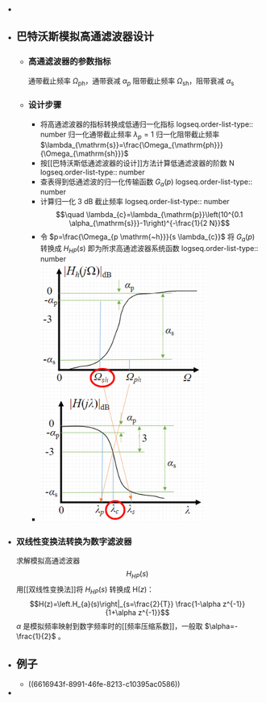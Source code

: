 -
- ## 巴特沃斯模拟高通滤波器设计
	- ### 高通滤波器的参数指标
	  通带截止频率 $\Omega_{\mathrm{ph}}$，通带衰减 $\alpha_{p}$ 
	  阻带截止频率 ${\Omega}_{\mathrm{sh}}$，阻带衰减 $\alpha_{\mathrm{s}}$
	- ### 设计步骤
		- 将高通滤波器的指标转换成低通归一化指标
		  logseq.order-list-type:: number
		  归一化通带截止频率 $\lambda_{p}=1$ 
		  归一化阻带截止频率 $\lambda_{\mathrm{s}}=\frac{\Omega_{\mathrm{ph}}}{\Omega_{\mathrm{sh}}}$
		- 按[[巴特沃斯低通滤波器的设计]]方法计算低通滤波器的阶数 $\mathrm{N}$
		  logseq.order-list-type:: number
		- 查表得到低通滤波的归一化传输函数 $G_{a}(p)$ 
		  logseq.order-list-type:: number
		- 计算归一化 $3 \mathrm{~dB}$ 截止频率 
		  logseq.order-list-type:: number
		  $$\quad \lambda_{c}=\lambda_{\mathrm{p}}\left(10^{0.1 \alpha_{\mathrm{s}}}-1\right)^{-\frac{1}{2 N}}$$
		- 令 $p=\frac{\Omega_{p \mathrm{~h}}}{s \lambda_{c}}$ 将 $G_{a}(p)$ 转换成 $H_{H P}(s)$ 即为所求高通滤波器系统函数
		  logseq.order-list-type:: number
		- ![image.png](../assets/image_1712755629635_0.png)
- ### 双线性变换法转换为数字滤波器
  求解模拟高通滤波器 $$H_{H P}(s)$$ 用[[双线性变换法]]将 $H_{H P}(s)$ 转换成 $\mathrm{H}(z)$：
  $$H(z)=\left.H_{a}(s)\right|_{s=\frac{2}{T}} \frac{1-\alpha z^{-1}}{1+\alpha z^{-1}}$$
   $\alpha$ 是模拟频率映射到数字频率时的[[频率压缩系数]]，一般取 $\alpha=-\frac{1}{2}$ 。
- ## 例子
	- ((6616943f-8991-46fe-8213-c10395ac0586))
-